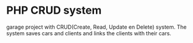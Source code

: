 # PHP CRUD system
garage project with CRUD(Create, Read, Update en Delete) system. The system saves cars and clients and links the clients with their cars.
